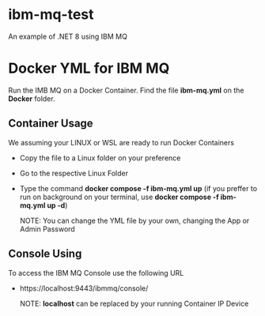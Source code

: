 # ibm-mq-test
An example of .NET 8 using IBM MQ

# Docker YML for IBM MQ
Run the IMB MQ on a Docker Container.
Find the file **ibm-mq.yml** on the **Docker** folder.

## Container Usage
We assuming your LINUX or WSL are ready to run Docker Containers
 - Copy the file to a Linux folder on your preference
 - Go to the respective Linux Folder
 - Type the command **docker compose -f ibm-mq.yml up** (if you preffer to run on background on your terminal, use **docker compose -f ibm-mq.yml up -d**)
 
   NOTE: You can change the YML file by your own, changing the App or Admin Password

## Console Using
To access the IBM MQ  Console use the following URL
 - https://localhost:9443/ibmmq/console/

   NOTE: **localhost** can be replaced by your running Container IP Device

